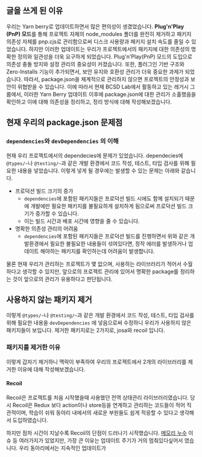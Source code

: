 ## 글을 쓰게 된 이유
우리는 Yarn berry로 업데이트하면서 많은 편의성이 생겼었습니다. **Plug'n'Play (PnP) 모드**를 통해 프로젝트 자체의 node_modules 폴더를 완전히 제거하고 패키지 의존성 자체를 pnp.cjs로 관리함으로써 디스크 사용량과 패키지 설치 속도를 줄일 수 있었습니다.
하지만 이러한 업데이트는 우리가 프로젝트에서의 패키지에 대한 의존성의 명확한 정의와 일관성을 더욱 요구하게 되었습니다. Plug'n'Play(PnP) 모드의 도입으로 의존성 충돌 방지와 설정 관리의 중요성이 커졌습니다. 또한, 플러그인 기반 구조와 Zero-Installs 기능이 추가되면서, 보안 유지와 호환성 관리가 더욱 중요한 과제가 되었습니다. 따라서, package.json을 체계적으로 관리하지 않으면 프로젝트의 안정성과 보안이 위협받을 수 있습니다.
이에 따라서 현재 BCSD Lab에서 활동하고 있는 레거시 그룹에서, 이러한 Yarn Berry 업데이트 이후에 package.json에 대한 관리가 소홀했음을 확인하고 이에 대해 의존성을 정리하고, 정리 방식에 대해 작성해보겠습니다.

## 현재 우리의 package.json 문제점

### `dependencies`와 `devDependencies` 의 이해
현재 우리 프로젝트에서의 dependecies에 문제가 있었습니다.
dependecies에 `@types/~`나 `@testing/~`과 같은 개발 환경에서 코드 작성, 테스트, 타입 검사를 위해 필요한 내용을 넣었습니다. 이렇게 넣게 될 경우에는 발생할 수 있는 문제는 아래와 같습니다.

* 프로덕션 빌드 크기의 증가
	* `dependencies`에 포함된 패키지들은 프로덕션 빌드 시에도 함께 설치되기 때문에 개발에만 필요한 패키지를 불필요하게 설치하게 됨으로써 프로덕션 빌드 크기가 증가할 수 있습니다.
	* 이는 빌드 시간과 배포 시간에 영향을 줄 수 있습니다.
* 명확한 의존성 관리의 어려움
	* `dependencies`에 포함된 패키지들은 프로덕션 빌드를 진행하면서 위와 같은 개발환경에서 필요한 불필요한 내용들이 섞여있다면, 정작 에러를 발생하거나 업데이트 해야하는 패키지를 확인하는데 어려움이 발생합니다.

물론 현재 우리가 관리하는 프로젝트가 몇 없으며, 사용하는 라이브러리가 적어서 수월하다고 생각할 수 있지만, 앞으로의 프로젝트 관리에 있어서 명확한 package를 정리하는 것이 앞으로의 관리가 유용하다고 판단됩니다.

## 사용하지 않는 패키지 제거
이렇게 `@types/~`나 `@testing/~`과 같은 개발 환경에서 코드 작성, 테스트, 타입 검사를 위해 필요한 내용을 `devDependencies` 에 넣음으로써 수정하니 우리가 사용하지 않은 패키지들이 보입니다.
제거한 패키지로는 2가지로, josa와 recoil 입니다.

### 패키지를 제거한 이유
이렇게 갑자기 제거하니 맥락이 부족하여 우리의 프로젝트에서 2개의 라이브러리를 제거한 이유에 대해 작성해보겠습니다.

#### Recoil
Recoil은 프로젝트를 처음 시작했을때 사용했던 전역 상태관리 라이브러리였습니다. 당시 Recoil은 Redux 보다 action이나 store등을 연계하고 관리하는 코드들이 적어 직관적이며, 학습이 쉬워 동아리 내에서의 새로운 부원들도 쉽게 적응할 수 있다고 생각해서 도입하였습니다.

하지만 점차 시간이 지날수록 Recoil의 단점이 드러나기 시작했습니다.
[메모리 누수](https://github.com/facebookexperimental/Recoil/issues?q=is%3Aissue+is%3Aopen+memory) 이슈 등 여러가지가 있었지만, 가장 큰 이유는 업데이트 주기가 거의 멈춰있다싶어서 였습니다.
우리 동아리에서는 지속적인 업데이트가 